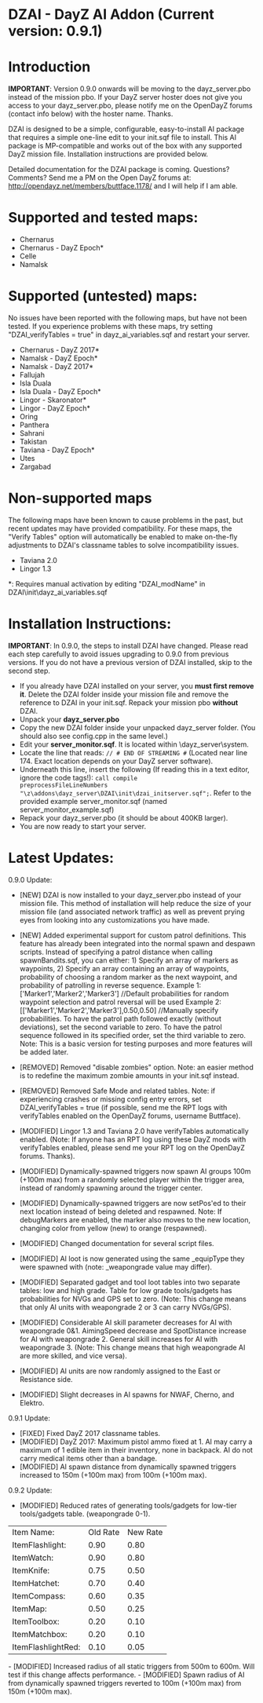 DZAI - DayZ AI Addon (Current version: 0.9.1)
============


Introduction
============
<b>IMPORTANT</b>: Version 0.9.0 onwards will be moving to the dayz_server.pbo instead of the mission pbo. If your DayZ server hoster does not give you access to your dayz_server.pbo, please notify me on the OpenDayZ forums (contact info below) with the hoster name. Thanks.

DZAI is designed to be a simple, configurable, easy-to-install AI package that requires a simple one-line edit to your init.sqf file to install. This AI package is MP-compatible and works out of the box with any supported DayZ mission file. Installation instructions are provided below.

Detailed documentation for the DZAI package is coming. Questions? Comments? Send me a PM on the Open DayZ forums at: http://opendayz.net/members/buttface.1178/ and I will help if I am able.

Supported and tested maps:
============
- Chernarus
- Chernarus - DayZ Epoch*
- Celle
- Namalsk

Supported (untested) maps:
============
No issues have been reported with the following maps, but have not been tested. If you experience problems with these maps, try setting "DZAI_verifyTables = true" in dayz_ai_variables.sqf and restart your server.
- Chernarus - DayZ 2017*
- Namalsk - DayZ Epoch*
- Namalsk - DayZ 2017*
- Fallujah
- Isla Duala
- Isla Duala - DayZ Epoch*
- Lingor - Skaronator*
- Lingor - DayZ Epoch*
- Oring
- Panthera
- Sahrani
- Takistan
- Taviana - DayZ Epoch*
- Utes
- Zargabad

Non-supported maps
============
The following maps have been known to cause problems in the past, but recent updates may have provided compatibility. For these maps, the "Verify Tables" option will automatically be enabled to make on-the-fly adjustments to DZAI's classname tables to solve incompatibility issues.
- Taviana 2.0
- Lingor 1.3
 
*: Requires manual activation by editing "DZAI_modName" in DZAI\init\dayz_ai_variables.sqf

Installation Instructions:
============
<b>IMPORTANT</b>: In 0.9.0, the steps to install DZAI have changed. Please read each step carefully to avoid issues upgrading to 0.9.0 from previous versions. If you do not have a previous version of DZAI installed, skip to the second step.
- If you already have DZAI installed on your server, you <b>must first remove it</b>. Delete the DZAI folder inside your mission file and remove the reference to DZAI in your init.sqf. Repack your mission pbo <b>without</b> DZAI.
- Unpack your <b>dayz_server.pbo</b>
- Copy the new DZAI folder inside your unpacked dayz_server folder. (You should also see config.cpp in the same level.)
- Edit your <b>server_monitor.sqf</b>. It is located within \dayz_server\system. 
- Locate the line that reads: <code>// # END OF STREAMING #</code> (Located near line 174. Exact location depends on your DayZ server software).
- Underneath this line, insert the following (If reading this in a text editor, ignore the code tags!): <code>call compile preprocessFileLineNumbers "\z\addons\dayz_server\DZAI\init\dzai_initserver.sqf";</code>. Refer to the provided example server_monitor.sqf (named server_monitor_example.sqf)
- Repack your dayz_server.pbo (it should be about 400KB larger).
- You are now ready to start your server.

Latest Updates:
============

0.9.0 Update:

- [NEW] DZAI is now installed to your dayz_server.pbo instead of your mission file. This method of installation will help reduce the size of your mission file (and associated network traffic) as well as prevent prying eyes from looking into any customizations you have made.
- [NEW] Added experimental support for custom patrol definitions. This feature has already been integrated into the normal spawn and despawn scripts. Instead of specifying a patrol distance when calling spawnBandits.sqf, you can either: 1) Specify an array of markers as waypoints, 2) Specify an array containing an array of waypoints, probability of choosing a random marker as the next waypoint, and probability of patrolling in reverse sequence.
Example 1: ['Marker1','Marker2','Marker3']	//Default probabilities for random waypoint selection and patrol reversal will be used
Example 2: [['Marker1','Marker2','Marker3'],0.50,0.50]	//Manually specify probabilities. To have the patrol path followed exactly (without deviations), set the second variable to zero. To have the patrol sequence followed in its specified order, set the third variable to zero.
Note: This is a basic version for testing purposes and more features will be added later.

- [REMOVED] Removed "disable zombies" option. Note: an easier method is to redefine the maximum zombie amounts in your init.sqf instead.
- [REMOVED] Removed Safe Mode and related tables. Note: if experiencing crashes or missing config entry errors, set DZAI_verifyTables = true (if possible, send me the RPT logs with verifyTables enabled on the OpenDayZ forums, username Buttface).
- [MODIFIED] Lingor 1.3 and Taviana 2.0 have verifyTables automatically enabled. (Note: If anyone has an RPT log using these DayZ mods with verifyTables enabled, please send me your RPT log on the OpenDayZ forums. Thanks).
- [MODIFIED] Dynamically-spawned triggers now spawn AI groups 100m (+100m max) from a randomly selected player within the trigger area, instead of randomly spawning around the trigger center.
- [MODIFIED] Dynamically-spawned triggers are now setPos'ed to their next location instead of being deleted and respawned. Note: If debugMarkers are enabled, the marker also moves to the new location, changing color from yellow (new) to orange (respawned).
- [MODIFIED] Changed documentation for several script files.
- [MODIFIED] AI loot is now generated using the same _equipType they were spawned with (note: _weapongrade value may differ).
- [MODIFIED] Separated gadget and tool loot tables into two separate tables: low and high grade. Table for low grade tools/gadgets has probabilities for NVGs and GPS set to zero. (Note: This change means that only AI units with weapongrade 2 or 3 can carry NVGs/GPS).
- [MODIFIED] Considerable AI skill parameter decreases for AI with weapongrade 0&1. AimingSpeed decrease and SpotDistance increase for AI with weapongrade 2. General skill increases for AI with weapongrade 3. (Note: This change means that high weapongrade AI are more skilled, and vice versa).
- [MODIFIED] AI units are now randomly assigned to the East or Resistance side.
- [MODIFIED] Slight decreases in AI spawns for NWAF, Cherno, and Elektro.

0.9.1 Update:

- [FIXED] Fixed DayZ 2017 classname tables.
- [MODIFIED] DayZ 2017: Maximum pistol ammo fixed at 1. AI may carry a maximum of 1 edible item in their inventory, none in backpack. AI do not carry medical items other than a bandage.
- [MODIFIED] AI spawn distance from dynamically spawned triggers increased to 150m (+100m max) from 100m (+100m max).

0.9.2 Update:

- [MODIFIED] Reduced rates of generating tools/gadgets for low-tier tools/gadgets table. (weapongrade 0-1).
<table>
<tr>
<td>Item Name:</td><td>Old Rate</td><td>New Rate</td>
</tr>
<tr>
<td>ItemFlashlight:</td><td>0.90</td><td>0.80</td>
</tr>
<tr>
<td>ItemWatch:</td><td>0.90</td><td>0.80</td>
</tr>
<tr>
<td>ItemKnife:</td><td>0.75</td><td>0.50</td>
</tr>
<tr>
<td>ItemHatchet:</td><td>0.70</td><td>0.40</td>
</tr>
<tr>
<td>ItemCompass:</td><td>0.60</td><td>0.35</td>
</tr>
<tr>
<td>ItemMap:</td><td>0.50</td><td>0.25</td>
</tr>
<tr>
<td>ItemToolbox:</td><td>0.20</td><td>0.10</td>
</tr>
<tr>
<td>ItemMatchbox:</td><td>0.20</td><td>0.10</td>
</tr>
<tr>
<td>ItemFlashlightRed:</td><td>0.10</td><td>0.05</td>
</tr>
</table>
- [MODIFIED] Increased radius of all static triggers from 500m to 600m. Will test if this change affects performance.
- [MODIFIED] Spawn radius of AI from dynamically spawned triggers reverted to 100m (+100m max) from 150m (+100m max).

